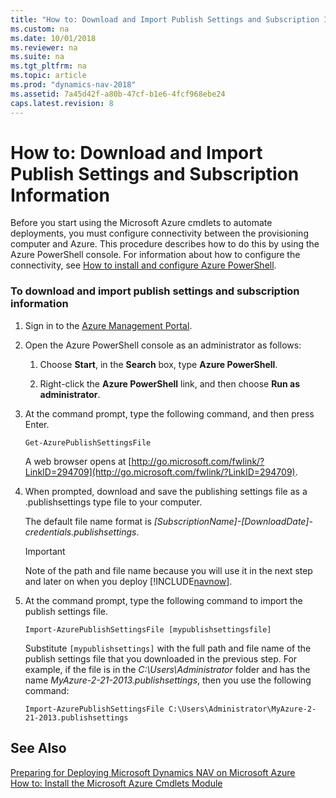 ```yaml
---
title: "How to: Download and Import Publish Settings and Subscription Information"
ms.custom: na
ms.date: 10/01/2018
ms.reviewer: na
ms.suite: na
ms.tgt_pltfrm: na
ms.topic: article
ms.prod: "dynamics-nav-2018"
ms.assetid: 7a45d42f-a80b-47cf-b1e6-4fcf968ebe24
caps.latest.revision: 8
---
```

# How to: Download and Import Publish Settings and Subscription Information
Before you start using the Microsoft Azure cmdlets to automate deployments, you must configure connectivity between the provisioning computer and Azure. This procedure describes how to do this by using the Azure PowerShell console. For information about how to configure the connectivity, see [How to install and configure Azure PowerShell](http://go.microsoft.com/fwlink/?LinkId=275578).  
  
### To download and import publish settings and subscription information  
  
1.  Sign in to the [Azure Management Portal](http://manage.windowsazure.com/).  
  
2.  Open the Azure PowerShell console as an administrator as follows:  
  
    1.  Choose **Start**, in the **Search** box, type **Azure PowerShell**.  
  
    2.  Right-click the **Azure PowerShell** link, and then choose **Run as administrator**.  
  
3.  At the command prompt, type the following command, and then press Enter.  
  
    ```  
    Get-AzurePublishSettingsFile  
    ```  
  
     A web browser opens at [http://go.microsoft.com/fwlink/?LinkID=294709](http://go.microsoft.com/fwlink/?LinkID=294709).  
  
4.  When prompted, download and save the publishing settings file as a .publishsettings type file to your computer.  
  
     The default file name format is *\[SubscriptionName\]-\[DownloadDate\]-credentials.publishsettings*.  
  
    > [!IMPORTANT]  
    >  Note of the path and file name because you will use it in the next step and later on when you deploy [!INCLUDE[navnow](includes/navnow_md.md)].  
  
5.  At the command prompt, type the following command to import the publish settings file.  
  
    ```  
    Import-AzurePublishSettingsFile [mypublishsettingsfile]  
    ```  
  
     Substitute `[mypublishsettings]` with the full path and file name of the publish settings file that you downloaded in the previous step. For example, if the file is in the *C:\\Users\\Administrator* folder and has the name *MyAzure-2-21-2013.publishsettings*, then you use the following command:  
  
    ```  
    Import-AzurePublishSettingsFile C:\Users\Administrator\MyAzure-2-21-2013.publishsettings  
    ```  
  
## See Also  
 [Preparing for Deploying Microsoft Dynamics NAV on Microsoft Azure](Preparing-for-Deploying-Microsoft-Dynamics-NAV-on-Microsoft-Azure.md)   
 [How to: Install the Microsoft Azure Cmdlets Module](How-to--Install-the-Microsoft-Azure-Cmdlets-Module.md)